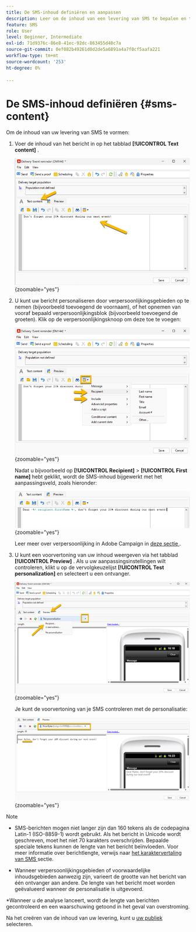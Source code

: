```yaml
---
title: De SMS-inhoud definiëren en aanpassen
description: Leer om de inhoud van een levering van SMS te bepalen en te personaliseren
feature: SMS
role: User
level: Beginner, Intermediate
exl-id: 71d9376c-86e8-41ec-92dc-863455d40c7a
source-git-commit: 0ef082b49261d0d2de5a6891a4a7f0cf5aafa221
workflow-type: tm+mt
source-wordcount: '253'
ht-degree: 0%

---
```


# De SMS-inhoud definiëren {#sms-content}

Om de inhoud van uw levering van SMS te vormen:

1. Voer de inhoud van het bericht in op het tabblad **[!UICONTROL Text content]** .

   ![](assets/sms_content.png){zoomable="yes"}

1. U kunt uw bericht personaliseren door verpersoonlijkingsgebieden op te nemen (bijvoorbeeld toevoegend de voornaam), of het opnemen van vooraf bepaald verpersoonlijkingsblok (bijvoorbeeld toevoegend de groeten). Klik op de verpersoonlijkingsknoop om deze toe te voegen:

   ![](assets/sms_perso.png){zoomable="yes"}

   Nadat u bijvoorbeeld op **[!UICONTROL Recipient]** > **[!UICONTROL First name]** hebt geklikt, wordt de SMS-inhoud bijgewerkt met het aanpassingsveld, zoals hieronder:

   ![](assets/sms_perso_recipient.png){zoomable="yes"}

   Leer meer over verpersoonlijking in Adobe Campaign in [ deze sectie ](../personalize.md).

1. U kunt een voorvertoning van uw inhoud weergeven via het tabblad **[!UICONTROL Preview]** . Als u uw aanpassingsinstellingen wilt controleren, klikt u op de vervolgkeuzelijst **[!UICONTROL Test personalization]** en selecteert u een ontvanger.

   ![](assets/sms_preview.png){zoomable="yes"}

   Je kunt de voorvertoning van je SMS controleren met de personalisatie:

   ![](assets/sms_preview_phone.png){zoomable="yes"}

>[!NOTE]
>
>* SMS-berichten mogen niet langer zijn dan 160 tekens als de codepagina Latin-1 (ISO-8859-1) wordt gebruikt. Als het bericht in Unicode wordt geschreven, moet het niet 70 karakters overschrijden. Bepaalde speciale tekens kunnen de lengte van het bericht beïnvloeden. Voor meer informatie over berichtlengte, verwijs naar [ het karaktervertaling van SMS ](smpp-external-account.md#smpp-channel-settings) sectie.
>
>* Wanneer verpersoonlijkingsgebieden of voorwaardelijke inhoudsgebieden aanwezig zijn, varieert de grootte van het bericht van één ontvanger aan andere. De lengte van het bericht moet worden geëvalueerd wanneer de personalisatie is uitgevoerd.
>
>*Wanneer u de analyse lanceert, wordt de lengte van berichten gecontroleerd en een waarschuwing getoond in het geval van overstroming.

Na het creëren van de inhoud van uw levering, kunt u [ uw publiek ](sms-audience.md) selecteren.
